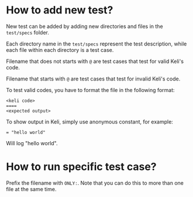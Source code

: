 # How to add new test?

New test can be added by adding new directories and files in the `test/specs` folder.

Each directory name in the `test/specs` represent the test description, while each file within each directory is a test case.

Filename that does not starts with `@` are test cases that test for valid Keli's code.

Filename that starts with `@` are test cases that test for invalid Keli's code.

To test valid codes, you have to format the file in the following format:

```
<keli code>
====
<expected output>
```

To show output in Keli, simply use anonymous constant, for example:

```
= "hello world"
```

Will log "hello world".




# How to run specific test case?

Prefix the filename with `ONLY:`. Note that you can do this to more than one file at the same time.
